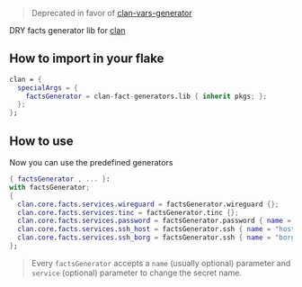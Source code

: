 > Deprecated in favor of [clan-vars-generator](https://github.com/mrVanDalo/clan-vars-generator/tree/main)

DRY facts generator lib for [clan](https://clan.lol)

## How to import in your flake

```nix
clan = {
  specialArgs = {
    factsGenerator = clan-fact-generators.lib { inherit pkgs; };
  };
};
```

## How to use

Now you can use the predefined generators

```nix
{ factsGenerator , ... }:
with factsGenerator;
{
  clan.core.facts.services.wireguard = factsGenerator.wireguard {};
  clan.core.facts.services.tinc = factsGenerator.tinc {};
  clan.core.facts.services.password = factsGenerator.password { name = "palo"; };
  clan.core.facts.services.ssh_host = factsGenerator.ssh { name = "host"; };
  clan.core.facts.services.ssh_borg = factsGenerator.ssh { name = "borg"; };
};
```

> Every `factsGenerator` accepts a `name` (usually optional) parameter and `service` (optional) parameter to
> change the secret name.

